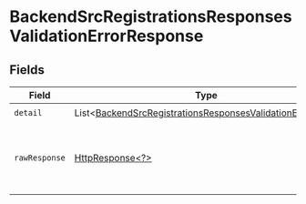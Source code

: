 # BackendSrcRegistrationsResponsesValidationErrorResponse


## Fields

| Field                                                                                                                                        | Type                                                                                                                                         | Required                                                                                                                                     | Description                                                                                                                                  |
| -------------------------------------------------------------------------------------------------------------------------------------------- | -------------------------------------------------------------------------------------------------------------------------------------------- | -------------------------------------------------------------------------------------------------------------------------------------------- | -------------------------------------------------------------------------------------------------------------------------------------------- |
| `detail`                                                                                                                                     | List\<[BackendSrcRegistrationsResponsesValidationErrorItem](../../models/components/BackendSrcRegistrationsResponsesValidationErrorItem.md)> | :heavy_check_mark:                                                                                                                           | N/A                                                                                                                                          |
| `rawResponse`                                                                                                                                | [HttpResponse\<?>](https://docs.oracle.com/en/java/javase/11/docs/api/java.net.http/java/net/http/HttpResponse.html)                         | :heavy_minus_sign:                                                                                                                           | Raw HTTP response; suitable for custom response parsing                                                                                      |